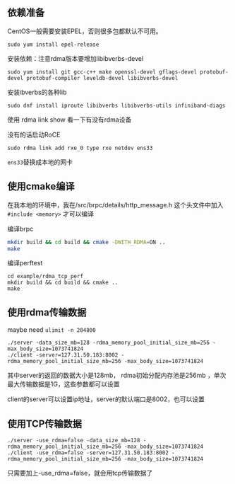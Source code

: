 ## 依赖准备

CentOS一般需要安装EPEL，否则很多包都默认不可用。

```shell
sudo yum install epel-release
```

安装依赖：注意rdma版本要增加libibverbs-devel

```shell
sudo yum install git gcc-c++ make openssl-devel gflags-devel protobuf-devel protobuf-compiler leveldb-devel libibverbs-devel
```

安装ibverbs的各种lib

```shell
sudo dnf install iproute libibverbs libibverbs-utils infiniband-diags
```

使用 rdma link show 看一下有没有rdma设备

没有的话启动RoCE

```
sudo rdma link add rxe_0 type rxe netdev ens33
```

`ens33`替换成本地的网卡

## 使用cmake编译

在我本地的环境中，我在/src/brpc/details/http_message.h 这个头文件中加入`#include <memory>` 才可以编译

编译brpc

```bash
mkdir build && cd build && cmake -DWITH_RDMA=ON ..
make
```

编译perftest

```shell
cd example/rdma_tcp_perf
mkdir build && cd build && cmake ..
make
```

## 使用rdma传输数据

maybe need `ulimit -n 204800`

```shell
./server -data_size_mb=128 -rdma_memory_pool_initial_size_mb=256 -max_body_size=1073741824
./client -server=127.31.50.183:8002 -rdma_memory_pool_initial_size_mb=256 -max_body_size=1073741824
```

其中server的返回的数据大小是128mb， rdma初始分配内存池是256mb ，单次最大传输数据是1G，这些参数都可以设置

client的server可以设置ip地址，server的默认端口是8002，也可以设置

## 使用TCP传输数据

```shell
./server -use_rdma=false -data_size_mb=128 -rdma_memory_pool_initial_size_mb=256 -max_body_size=1073741824
./client -use_rdma=false -server=127.31.50.183:8002 -rdma_memory_pool_initial_size_mb=256 -max_body_size=1073741824
```

只需要加上-use_rdma=false，就会用tcp传输数据了

